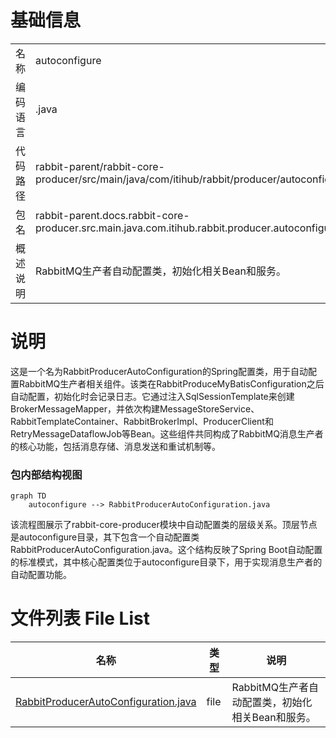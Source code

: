 # 基础信息

|      |      |
|------|------|
| 名称 | autoconfigure |
| 编码语言 | .java |
| 代码路径 | rabbit-parent/rabbit-core-producer/src/main/java/com/itihub/rabbit/producer/autoconfigure |
| 包名 | rabbit-parent.docs.rabbit-core-producer.src.main.java.com.itihub.rabbit.producer.autoconfigure |
| 概述说明 | RabbitMQ生产者自动配置类，初始化相关Bean和服务。 |

# 说明

这是一个名为RabbitProducerAutoConfiguration的Spring配置类，用于自动配置RabbitMQ生产者相关组件。该类在RabbitProduceMyBatisConfiguration之后自动配置，初始化时会记录日志。它通过注入SqlSessionTemplate来创建BrokerMessageMapper，并依次构建MessageStoreService、RabbitTemplateContainer、RabbitBrokerImpl、ProducerClient和RetryMessageDataflowJob等Bean。这些组件共同构成了RabbitMQ消息生产者的核心功能，包括消息存储、消息发送和重试机制等。


### 包内部结构视图

```mermaid
graph TD
    autoconfigure --> RabbitProducerAutoConfiguration.java
```

该流程图展示了rabbit-core-producer模块中自动配置类的层级关系。顶层节点是autoconfigure目录，其下包含一个自动配置类RabbitProducerAutoConfiguration.java。这个结构反映了Spring Boot自动配置的标准模式，其中核心配置类位于autoconfigure目录下，用于实现消息生产者的自动配置功能。

# 文件列表 File List

| 名称   | 类型  | 说明 |
|-------|------|-------------|
| [RabbitProducerAutoConfiguration.java](RabbitProducerAutoConfiguration.md) | file | RabbitMQ生产者自动配置类，初始化相关Bean和服务。 |


